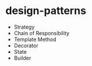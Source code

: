 # design-patterns

- Strategy
- Chain of Responsibility
- Template Method
- Decorator
- State
- Builder
